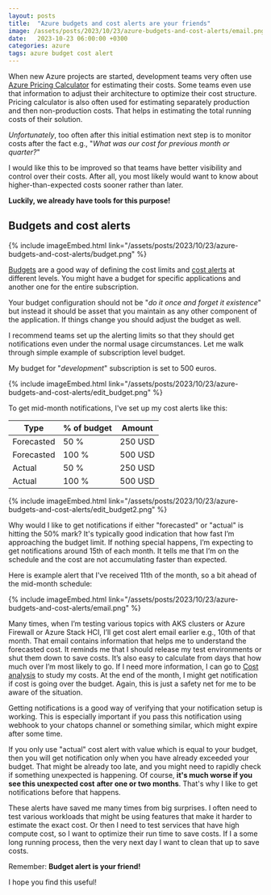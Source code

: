 ```yaml
---
layout: posts
title:  "Azure budgets and cost alerts are your friends"
image: /assets/posts/2023/10/23/azure-budgets-and-cost-alerts/email.png
date:   2023-10-23 06:00:00 +0300
categories: azure
tags: azure budget cost alert
---
```

When new Azure projects are started, development teams very
often use [Azure Pricing Calculator](https://azure.microsoft.com/en-us/pricing/calculator/) 
for estimating their costs. 
Some teams even use that information to adjust their architecture to optimize their cost structure. 
Pricing calculator is also often used for estimating separately production
and then non-production costs. That helps in estimating the total
running costs of their solution. 

_Unfortunately_, too often after this initial estimation
next step is to monitor costs after the fact e.g., 
"_What was our cost for previous month or quarter?_"

I would like this to be improved so that teams
have better  visibility and control over their costs.
After all, you most likely would want to know about 
higher-than-expected costs sooner rather than later.

**Luckily, we already have tools for this purpose!**

## Budgets and cost alerts

{% include imageEmbed.html link="/assets/posts/2023/10/23/azure-budgets-and-cost-alerts/budget.png" %}

[Budgets](https://learn.microsoft.com/en-us/azure/cost-management-billing/costs/tutorial-acm-create-budgets) 
are a good way of defining the cost limits
and [cost alerts](https://learn.microsoft.com/en-us/azure/cost-management-billing/costs/cost-mgt-alerts-monitor-usage-spending) 
at different levels.
You might have a budget for specific applications
and another one for the entire subscription. 

Your budget configuration should not be 
"_do it once and forget it existence_" but instead 
it should be asset that you maintain as
any other component of the application. 
If things change you should adjust the budget as well. 

I recommend teams set up the alerting limits so
that they should get notifications even under
the normal usage circumstances. 
Let me walk through simple example of subscription level budget.

My budget for "_development_" subscription is set to 500 euros.

{% include imageEmbed.html link="/assets/posts/2023/10/23/azure-budgets-and-cost-alerts/edit_budget.png" %}

To get mid-month notifications, I've set up my cost alerts like this:

| Type       | % of budget | Amount  | 
| ---------- | ----------- | ------- |
| Forecasted | 50 %        | 250 USD |
| Forecasted | 100 %       | 500 USD |
| Actual     | 50 %        | 250 USD |
| Actual     | 100 %       | 500 USD |

{% include imageEmbed.html link="/assets/posts/2023/10/23/azure-budgets-and-cost-alerts/edit_budget2.png" %}

Why would I like to get notifications if either "forecasted" or "actual"
is hitting the 50% mark?
It's typically good indication that how fast I’m approaching the budget limit. 
If nothing special happens, I’m expecting to get notifications around 15th of each month.
It tells me that I’m on the schedule and the cost are not accumulating faster than expected.

Here is example alert that I've received 11th of the month, so a bit ahead of the mid-month schedule:

{% include imageEmbed.html link="/assets/posts/2023/10/23/azure-budgets-and-cost-alerts/email.png" %}

Many times, when I’m testing various topics with AKS clusters or Azure Firewall or Azure Stack HCI,
I’ll get cost alert email earlier e.g., 10th of that month. 
That email contains information that helps me to understand the forecasted cost.
It reminds me that I should release my test environments or shut them down to save costs.
It’s also easy to calculate from days that how much over I’m most likely to go.
If I need more information, I can go to [Cost analysis](https://learn.microsoft.com/en-us/azure/cost-management-billing/costs/reporting-get-started#cost-analysis) to study my costs.
At the end of the month, I might get notification if cost is going over the budget. 
Again, this is just a safety net for me to be aware of the situation.

Getting notifications is a good way of verifying that your notification setup is working.
This is especially important if you pass this notification using webhook to your chatops channel
or something similar, which might expire after some time.

If you only use "actual" cost alert with value which is equal to your budget, 
then you will get notification only when you have already exceeded your budget.
That might be already too late, and you might need to rapidly check if something
unexpected is happening. Of course, **it's much worse if you see this unexpected cost**
**after one or two months**. That's why I like to get notifications before that happens. 

These alerts have saved me many times from big surprises. 
I often need to test various workloads that might be using features
that make it harder to estimate the exact cost.
Or then I need to test services that have high compute cost, so I want to optimize their run time to save costs. If I a some long running process, then the very next day I want to clean that up to save costs.

Remember: **Budget alert is your friend!**

I hope you find this useful!
